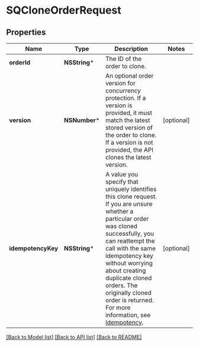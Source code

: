 # SQCloneOrderRequest

## Properties
Name | Type | Description | Notes
------------ | ------------- | ------------- | -------------
**orderId** | **NSString*** | The ID of the order to clone. | 
**version** | **NSNumber*** | An optional order version for concurrency protection.  If a version is provided, it must match the latest stored version of the order to clone. If a version is not provided, the API clones the latest version. | [optional] 
**idempotencyKey** | **NSString*** | A value you specify that uniquely identifies this clone request.  If you are unsure whether a particular order was cloned successfully, you can reattempt the call with the same idempotency key without worrying about creating duplicate cloned orders. The originally cloned order is returned.  For more information, see [Idempotency](https://developer.squareup.com/docs/build-basics/common-api-patterns/idempotency). | [optional] 

[[Back to Model list]](../README.md#documentation-for-models) [[Back to API list]](../README.md#documentation-for-api-endpoints) [[Back to README]](../README.md)


